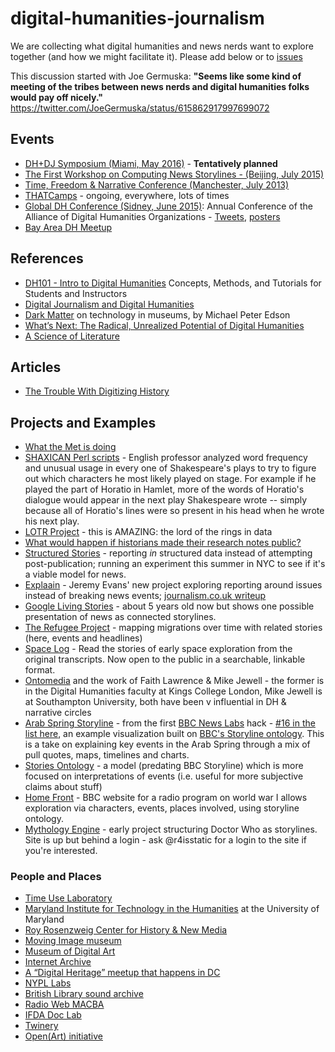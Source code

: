 # digital-humanities-journalism
We are collecting what digital humanities and news nerds want to explore together (and how we might facilitate it). Please add below or to [issues](https://github.com/livlab/digital-humanities-journalism/issues)

This discussion started with Joe Germuska: 
**"Seems like some kind of meeting of the tribes between news nerds and digital humanities folks would pay off nicely."** 
https://twitter.com/JoeGermuska/status/615862917997699072

## Events

* [DH+DJ Symposium (Miami, May 2016)](https://twitter.com/albertocairo/status/616571887569600512) - **Tentatively planned**
* [The First Workshop on Computing News Storylines - (Beijing, July 2015)](http://www.understandinglanguagebymachines.org/newsstory15/)
* [Time, Freedom & Narrative Conference (Manchester, July 2013)](https://timefreedomnarrative.wordpress.com/programme/)
* [THATCamps](http://thatcamp.org/) - ongoing, everywhere, lots of times
* [Global DH Conference (Sidney, June 2015)](http://dh2015.org/): Annual Conference of the Alliance of Digital Humanities Organizations - [Tweets](https://twitter.com/Geoffmuse/status/616156847486046208), [posters](https://www.dropbox.com/sh/xyf108tari5vw68/AAAuAUpMPOAFCqrfsc3UFJiea?dl=0)
* [Bay Area DH Meetup](http://www.meetup.com/BayAreaDH/)

## References

* [DH101 - Intro to Digital Humanities](http://dh101.humanities.ucla.edu/) Concepts, Methods, and Tutorials for Students and Instructors
* [Digital Journalism and Digital Humanities](http://www.dancohen.org/2012/02/08/digital-journalism-and-digital-humanities/)
* [Dark Matter](https://medium.com/tedx-experience/dark-matter-a6c7430d84d1) on technology in museums, by Michael Peter Edson
* [What’s Next: The Radical, Unrealized Potential of Digital Humanities](http://miriamposner.com/blog/whats-next-the-radical-unrealized-potential-of-digital-humanities/)
* [A Science of Literature](https://bostonreview.net/books-ideas/ben-merriman-moretti-jockers-digital-humanities)

## Articles

* [The Trouble With Digitizing History](https://www.fastcompany.com/3048283/the-trouble-with-digitizing-history)

## Projects and Examples

* [What the Met is doing](http://www.nytimes.com/2014/08/08/arts/design/museums-see-different-virtues-in-virtual-worlds.html?_r=1)
* [SHAXICAN Perl scripts](http://gabrielegan.com/shaxican/index.htm) - English professor analyzed word frequency and unusual usage in every one of Shakespeare's plays to try to figure out which characters he most likely played on stage. For example if he played the part of Horatio in Hamlet, more of the words of Horatio's dialogue would appear in the next play Shakespeare wrote -- simply because all of Horatio's lines were so present in his head when he wrote his next play.
* [LOTR Project](http://lotrproject.com/) - this is AMAZING: the lord of the rings in data 
* [What would happen if historians made their research notes public?](http://wcm1.web.rice.edu/open-notebook-history.html)
* [Structured Stories](http://www.structuredstories.com/) - reporting *in* structured data instead of attempting post-publication; running an experiment this summer in NYC to see if it's a viable model for news.
* [Explaain](http://explaain.com/) - Jeremy Evans' new project exploring reporting around issues instead of breaking news events; [journalism.co.uk writeup](https://www.journalism.co.uk/news/issues-not-news-how-explaain-wants-to-reinvent-the-article/s2/a565019/)
* [Google Living Stories](http://livingstories.googlelabs.com/) - about 5 years old now but shows one possible presentation of news as connected storylines.
* [The Refugee Project](http://www.therefugeeproject.org/#) - mapping migrations over time with related stories (here, events and headlines)
* [Space Log](http://spacelog.org/) - Read the stories of early space exploration from the original transcripts. Now open to the public in a searchable, linkable format.
* [Ontomedia](http://contextus.net/) and the work of Faith Lawrence & Mike Jewell - the former is in the Digital Humanities faculty at Kings College London, Mike Jewell is at Southampton University, both have been v influential in DH & narrative circles
* [Arab Spring Storyline](http://story-newshack.rhcloud.com/) - from the first [BBC News Labs](http://bbcnewslabs.co.uk) hack - [#16 in the list here](http://newshack.co.uk/newshack-2013/hacks/), an example visualization built on [BBC's Storyline ontology](http://www.bbc.co.uk/ontologies/storyline). This is a take on explaining key events in the Arab Spring through a mix of pull quotes, maps, timelines and charts.
* [Stories Ontology](http://contextus.net/stories) - a model (predating BBC Storyline) which is more focused on interpretations of events (i.e. useful for more subjective claims about stuff)
* [Home Front](http://homefront.ch.bbc.co.uk/) - BBC website for a radio program on world war I allows exploration via characters, events, places involved, using storyline ontology.
* [Mythology Engine](http://www.bbc.co.uk/blogs/researchanddevelopment/2010/03/the-mythology-engine-represent.shtml) - early project structuring Doctor Who as storylines. Site is up but behind a login - ask @r4isstatic for a login to the site if you're interested.

### People and Places
* [Time Use Laboratory](http://www.timeuselab.umd.edu/)
* [Maryland Institute for Technology in the Humanities](http://mith.umd.edu) at the University of Maryland
* [Roy Rosenzweig Center for History & New Media](http://chnm.gmu.edu/)
* [Moving Image museum](https://twitter.com/MovingImageNYC)
* [Museum of Digital Art](https://twitter.com/https://www.kickstarter.com/projects/muda/museum-of-digital-art)
* [Internet Archive](https://twitter.com/internetarchive) 
* [A “Digital Heritage” meetup that happens in DC](http://www.meetup.com/Digital-Cultural-Heritage-DC/events/220712318/?a=md2_grp&rv=md2&_af_eid=220712318&_af=event)
* [NYPL Labs](https://twitter.com/nypl_labs)
* [British Library sound archive](https://twitter.com/soundarchive)
* [Radio Web MACBA](https://twitter.com/Radio_Web_MACBA)
* [IFDA Doc Lab](https://twitter.com/DocLab)
* [Twinery](http://twinery.org/)
* [Open(Art) initiative](http://openart.eyebeam.org/)


